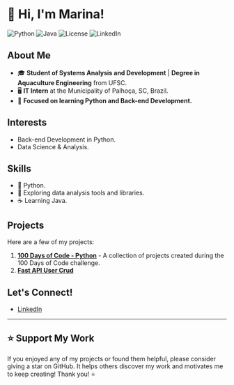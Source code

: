 # 👋 Hi, I'm Marina!

![Python](https://img.shields.io/badge/Python-3.8-blue)
![Java](https://img.shields.io/badge/Java-Learning-orange)
![License](https://img.shields.io/badge/License-MIT-green)
![LinkedIn](https://img.shields.io/badge/LinkedIn-Marina%20Cesconeto-blue?logo=linkedin)

## About Me
- 🎓 **Student of Systems Analysis and Development** | **Degree in Aquaculture Engineering** from UFSC.
- 🖥️ **IT Intern** at the Municipality of Palhoça, SC, Brazil.
- 🐍 **Focused on learning Python and Back-end Development.**

## Interests
- Back-end Development in Python.
- Data Science & Analysis.

## Skills
- 🐍 Python.
- 🧪 Exploring data analysis tools and libraries.
- ☕ Learning Java.

## Projects
Here are a few of my projects:
1. **[100 Days of Code - Python](https://github.com/marina6coneto/100_days_of_code_python)** - A collection of projects created during the 100 Days of Code challenge.
2. **[Fast API User Crud](https://github.com/marina6coneto/fastapi-user-crud)**

## Let's Connect!
- [LinkedIn](https://www.linkedin.com/in/marina-cesconeto-dos-santos-a17563216/)

---

## ⭐ Support My Work
If you enjoyed any of my projects or found them helpful, please consider giving a star on GitHub. It helps others discover my work and motivates me to keep creating! Thank you! ⭐




